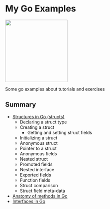 # My Go Examples

<img src="https://ih0.redbubble.net/image.866593118.1888/bg,f8f8f8-flat,750x,075,f-pad,750x1000,f8f8f8.u2.jpg" width="200">

Some go examples about tutorials and exercises

## Summary

* [Structures in Go (structs)](https://medium.com/rungo/structures-in-go-76377cc106a2)
  * Declaring a struct type
  * Creating a struct
    * Getting and setting struct fields
  * Initializing a struct
  * Anonymous struct
  * Pointer to a struct
  * Anonymous fields
  * Nested struct
  * Promoted fields
  * Nested interface
  * Exported fields
  * Function fields
  * Struct comparison
  * Struct field meta-data
* [Anatomy of methods in Go](https://medium.com/rungo/anatomy-of-methods-in-go-f552aaa8ac4a)
* [Interfaces in Go](https://medium.com/rungo/interfaces-in-go-ab1601159b3a)
